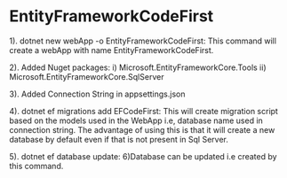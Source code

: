# EntityFrameworkCodeFirst

1). dotnet new webApp -o EntityFrameworkCodeFirst: 
This command will create a webApp with name EntityFrameworkCodeFirst.

2). Added Nuget packages:
i) Microsoft.EntityFrameworkCore.Tools
ii) Microsoft.EntityFrameworkCore.SqlServer

3). Added Connection String in appsettings.json

4). dotnet ef migrations add EFCodeFirst: 
This will create migration script based on the models used in the WebApp i.e, database name used in connection string.
The advantage of using this is that it will create a new database by default even if that is not present in Sql Server.

5). dotnet ef database update: 
6)Database can be updated i.e created by this command.
